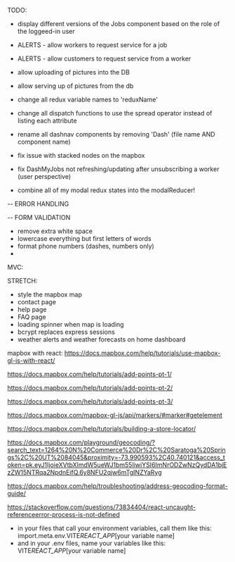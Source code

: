 TODO:

- display different versions of the Jobs component based on the role of the loggeed-in user

- ALERTS - allow workers to request service for a job

- ALERTS - allow customers to request service from a worker

- allow uploading of pictures into the DB

- allow serving up of pictures from the db

- change all redux variable names to 'reduxName'

- change all dispatch functions to use the spread operator instead of listing each attribute

- rename all dashnav components by removing 'Dash' (file name AND component name)

- fix issue with stacked nodes on the mapbox

- fix DashMyJobs not refreshing/updating after unsubscribing a worker (user perspective)

- combine all of my modal redux states into the modalReducer!

-- ERROR HANDLING

-- FORM VALIDATION

- remove extra white space
- lowercase everything but first letters of words
- format phone numbers (dashes, numbers only)
-

MVC:

STRETCH:

- style the mapbox map
- contact page
- help page
- FAQ page
- loading spinner when map is loading
- bcrypt replaces express sessions
- weather alerts and weather forecasts on home dashboard

<!-- NOTE -->

<!-- SECTION -- MAPBOX -->
<!-- create the map -->

mapbox with react: https://docs.mapbox.com/help/tutorials/use-mapbox-gl-js-with-react/

<!-- Add points to a web map, part 1: prepare your data -->

https://docs.mapbox.com/help/tutorials/add-points-pt-1/

<!-- Add points to a web map, part 2: create a map style -->

https://docs.mapbox.com/help/tutorials/add-points-pt-2/

<!-- Add points to a web map, part 3: add interactivity -->

https://docs.mapbox.com/help/tutorials/add-points-pt-3/

<!-- Markers and Controls API Reference -->

https://docs.mapbox.com/mapbox-gl-js/api/markers/#marker#getelement

<!-- CSS styling for popups as well as custome markers -->

https://docs.mapbox.com/help/tutorials/building-a-store-locator/

<!-- geocoding api playground page -->

https://docs.mapbox.com/playground/geocoding/?search_text=1264%20N%20Commerce%20Dr%2C%20Saratoga%20Springs%2C%20UT%2084045&proximity=-73.990593%2C40.740121&access_token=pk.eyJ1IjoieXVtbXlmdW5ueWJ1bm55IiwiYSI6ImNrODZwNzQydDA1bjEzZW15NTRqa2NpdnEifQ.6y8NFU2qjw6mTgINZYaRyg

<!-- Formatting your address for forward geocoding -->

https://docs.mapbox.com/help/troubleshooting/address-geocoding-format-guide/

<!-- !SECTION -->

<!-- ANCHOR -- .env files with Vite & React -->

https://stackoverflow.com/questions/73834404/react-uncaught-referenceerror-process-is-not-defined

- in your files that call your environment variables, call them like this:
  import.meta.env.VITE*REACT_APP*[your variable name]
- and in your .env files, name your variables like this:
  VITE*REACT_APP*[your variable name]
